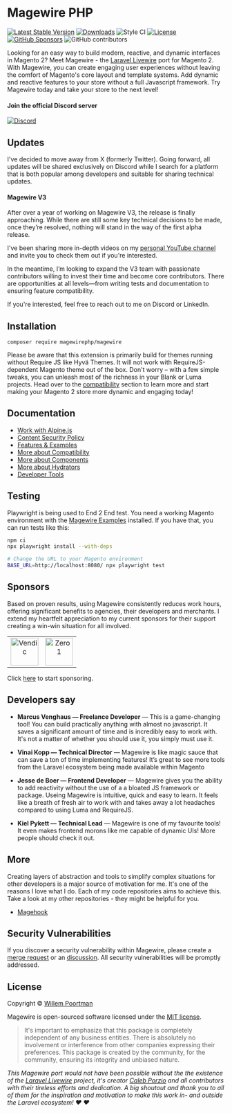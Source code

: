 # Magewire PHP
[![Latest Stable Version](https://img.shields.io/packagist/v/magewirephp/magewire)](https://packagist.org/packages/magewirephp/magewire)
[![Downloads](https://img.shields.io/packagist/dm/magewirephp/magewire)](https://packagist.org/packages/magewirephp/magewire)
![Style CI](https://github.styleci.io/repos/414967404/shield?style=flat&branch=main)
[![License](https://img.shields.io/packagist/l/magewirephp/magewire)](https://packagist.org/packages/magewirephp/magewire)
[![GitHub Sponsors](https://img.shields.io/github/sponsors/wpoortman)](https://github.com/sponsors/wpoortman)
![GitHub contributors](https://img.shields.io/github/contributors/magewirephp/magewire)

Looking for an easy way to build modern, reactive, and dynamic interfaces in Magento 2? Meet Magewire - the
[Laravel Livewire](https://laravel-livewire.com/) port for Magento 2. With Magewire, you can create engaging user
experiences without leaving the comfort of Magento's core layout and template systems. Add dynamic and reactive
features to your store without a full Javascript framework. Try Magewire today and take your store to the next level!

#### Join the official Discord server
[![Discord](https://dcbadge.vercel.app/api/server/RM5nnK5wxj)](https://discord.gg/RM5nnK5wxj)

## Updates
I've decided to move away from X (formerly Twitter). Going forward, all updates will be shared exclusively on Discord while I search for a platform that is both popular among developers and suitable for sharing technical updates.

#### Magewire V3
After over a year of working on Magewire V3, the release is finally approaching. While there are still some key technical decisions to be made, once they’re resolved, nothing will stand in the way of the first alpha release.

I've been sharing more in-depth videos on my [personal YouTube channel](https://www.youtube.com/@wpoortman) and invite you to check them out if you're interested.

In the meantime, I’m looking to expand the V3 team with passionate contributors willing to invest their time and become core contributors. There are opportunities at all levels—from writing tests and documentation to ensuring feature compatibility.

If you're interested, feel free to reach out to me on Discord or LinkedIn.

## Installation
```
composer require magewirephp/magewire
```

Please be aware that this extension is primarily build for themes running without Require JS like Hyvä Themes. It will
not work with RequireJS-dependent Magento theme out of the box. Don't worry – with a few simple tweaks, you can unleash
most of the richness in your Blank or Luma projects. Head over to the [compatibility](./docs/Compatibility.md) section
to learn more and start making your Magento 2 store more dynamic and engaging today!

## Documentation
- [Work with Alpine.js](./docs/Alpine.md)
- [Content Security Policy](./docs/ContentSecurityPolicy.md)
- [Features & Examples](./docs/Features.md)
- [More about Compatibility](./docs/Compatibility.md)
- [More about Components](./docs/Component.md)
- [More about Hydrators](./docs/Hydrators.md)
- [Developer Tools](./docs/Tools.md)

## Testing

Playwright is being used to End 2 End test. You need a working Magento environment with the [Magewire Examples](https://magewire-magento.test/magewire/examples) installed. If you have that, you can run tests like this:

```bash
npm ci
npx playwright install --with-deps

# Change the URL to your Magento environment
BASE_URL=http://localhost:8080/ npx playwright test
```

## Sponsors
Based on proven results, using Magewire consistently reduces work hours, offering significant benefits to agencies,
their developers and merchants. I extend my heartfelt appreciation to my current sponsors for their support creating
a win-win situation for all involved.

|   |   |
|---|---|
|<a align="center" href="https://vendic.nl/" title="Vendic" target="_blank"><img width="64" alt="Vendic" src="https://user-images.githubusercontent.com/5383956/228823594-d3344d87-dadc-4c36-a212-89cba8c7340b.jpg"/></a>|<a align="center" href="https://www.zero1.co.uk/" title="Zero 1" target="_blank"><img width="64" alt="Zero 1" src="https://github.com/magewirephp/magewire/assets/5383956/6f385d3c-87c9-433d-8921-c40de0f00573"/></a>|


Click [here](https://github.com/sponsors/wpoortman) to start sponsoring.

## Developers say
- **Marcus Venghaus — Freelance Developer** — This is a game-changing tool! You can build practically anything with almost no javascript. It saves a significant
amount of time and is incredibly easy to work with. It's not a matter of whether you should use it, you simply must
use it.

- **Vinai Kopp — Technical Director** — Magewire is like magic sauce that can save a ton of time implementing features! It’s great to see more tools from the
Laravel ecosystem being made available within Magento

- **Jesse de Boer — Frontend Developer** — Magewire gives you the ability to add reactivity without the use of a a bloated JS framework or package. Useing Magewire
is intuitive, quick and easy to learn. It feels like a breath of fresh air to work with and takes away a lot headaches
compared to using Luma and RequireJS.

- **Kiel Pykett — Technical Lead** — Magewire is one of my favourite tools! It even makes frontend morons like me capable of dynamic UIs! More people should
check it out. 

## More
Creating layers of abstraction and tools to simplify complex situations for other developers is a major source of motivation for me.
It's one of the reasons I love what I do. Each of my code repositories aims to achieve this. Take a look at my other repositories - they might be helpful for you.

- [Magehook](https://github.com/wpoortman/magehook)

## Security Vulnerabilities
If you discover a security vulnerability within Magewire, please create a
[merge request](https://github.com/magewirephp/magewire/pulls) or an
[discussion](https://github.com/magewirephp/magewire/discussions). All security vulnerabilities will be promptly
addressed.

## License
Copyright © [Willem Poortman](https://github.com/wpoortman)

Magewire is open-sourced software licensed under the [MIT license](LICENSE.md).

> It's important to emphasize that this package is completely independent of any business entities. There is absolutely
> no involvement or interference from other companies expressing their preferences. This package is created by the
> community, for the community, ensuring its integrity and unbiased nature.

_This Magewire port would not have been
possible without the the existence of the [Laravel Livewire](https://laravel-livewire.com/) project, it's creator [Caleb Porzio](https://github.com/calebporzio) and all contributors
with their tireless efforts and dedication. A big shoutout and thank you to all of them for the inspiration and
motivation to make this work in- and outside the Laravel ecosystem! :heart: :heart:_
